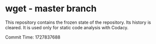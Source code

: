 # wget - master branch

This repository contains the frozen state of the repository.
Its history is cleared. It is used only for static code
analysis with Codacy.

Commit Time: 1727837688